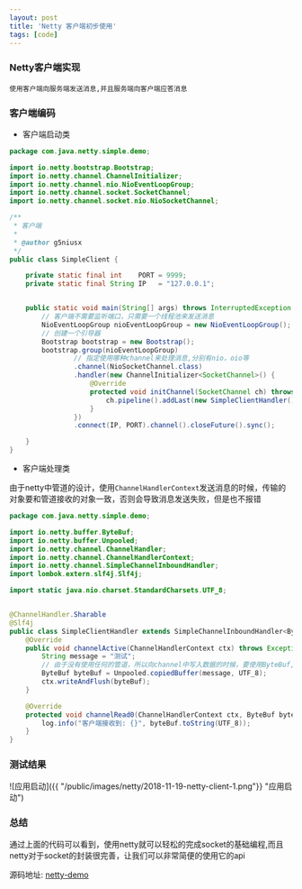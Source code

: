 ```yaml
---
layout: post
title: 'Netty 客户端初步使用'
tags: [code]
---
```


### Netty客户端实现
`使用客户端向服务端发送消息,并且服务端向客户端应答消息`

### 客户端编码

- 客户端启动类

```java
package com.java.netty.simple.demo;

import io.netty.bootstrap.Bootstrap;
import io.netty.channel.ChannelInitializer;
import io.netty.channel.nio.NioEventLoopGroup;
import io.netty.channel.socket.SocketChannel;
import io.netty.channel.socket.nio.NioSocketChannel;

/**
 * 客户端
 *
 * @author g5niusx
 */
public class SimpleClient {

    private static final int    PORT = 9999;
    private static final String IP   = "127.0.0.1";


    public static void main(String[] args) throws InterruptedException {
        // 客户端不需要监听端口，只需要一个线程池来发送消息
        NioEventLoopGroup nioEventLoopGroup = new NioEventLoopGroup();
        // 创建一个引导器
        Bootstrap bootstrap = new Bootstrap();
        bootstrap.group(nioEventLoopGroup)
                // 指定使用哪种channel来处理消息,分别有nio，oio等
                .channel(NioSocketChannel.class)
                .handler(new ChannelInitializer<SocketChannel>() {
                    @Override
                    protected void initChannel(SocketChannel ch) throws Exception {
                        ch.pipeline().addLast(new SimpleClientHandler());
                    }
                })
                .connect(IP, PORT).channel().closeFuture().sync();

    }
}

```

- 客户端处理类

由于netty中管道的设计，使用`ChannelHandlerContext`发送消息的时候，传输的对象要和管道接收的对象一致，否则会导致消息发送失败，但是也不报错

```java
package com.java.netty.simple.demo;

import io.netty.buffer.ByteBuf;
import io.netty.buffer.Unpooled;
import io.netty.channel.ChannelHandler;
import io.netty.channel.ChannelHandlerContext;
import io.netty.channel.SimpleChannelInboundHandler;
import lombok.extern.slf4j.Slf4j;

import static java.nio.charset.StandardCharsets.UTF_8;


@ChannelHandler.Sharable
@Slf4j
public class SimpleClientHandler extends SimpleChannelInboundHandler<ByteBuf> {
    @Override
    public void channelActive(ChannelHandlerContext ctx) throws Exception {
        String message = "测试";
        // 由于没有使用任何的管道，所以向channel中写入数据的时候，要使用ByteBuf,否则会造成消息无法发送
        ByteBuf byteBuf = Unpooled.copiedBuffer(message, UTF_8);
        ctx.writeAndFlush(byteBuf);
    }

    @Override
    protected void channelRead0(ChannelHandlerContext ctx, ByteBuf byteBuf) throws Exception {
        log.info("客户端接收到: {}", byteBuf.toString(UTF_8));
    }
}

```

### 测试结果
![应用启动]({{ "/public/images/netty/2018-11-19-netty-client-1.png"}} "应用启动")

### 总结
通过上面的代码可以看到，使用netty就可以轻松的完成socket的基础编程,而且netty对于socket的封装很完善，让我们可以非常简便的使用它的api


源码地址: [netty-demo](https://github.com/g5niusx/netty-demo/tree/master/src/main/java/com/java/netty/simple)


